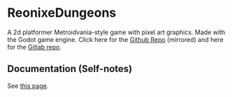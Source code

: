 # ReonixeDungeons
A 2d platformer Metroidvania-style game with pixel art graphics. Made with the Godot game engine.
Click here for the [Github Repo](https://github.com/AshVXmc/ReonixeDungeons) (mirrored) and here for the [Gitlab repo](https://gitlab.com/AshVXmc/ReonixeDungeons).

## Documentation (Self-notes)
See [this page](https://github.com/AshVXmc/ReonixeDungeons/wiki/Documentation).
